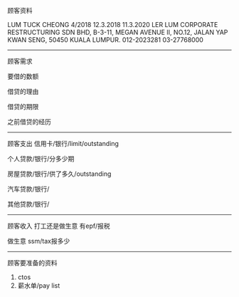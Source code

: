 顾客资料

LUM TUCK CHEONG 4/2018 12.3.2018 11.3.2020 LER LUM CORPORATE RESTRUCTURING SDN BHD, B-3-11, MEGAN AVENUE II, NO.12, JALAN YAP KWAN SENG, 50450 KUALA LUMPUR. 012-2023281 03-27768000

-----------------
顾客需求


要借的数额

借贷的理由

借贷的期限

之前借贷的经历


--------------
顾客支出
信用卡/银行/limit/outstanding


个人贷款/银行/分多少期

房屋贷款/银行/供了多久/outstanding

汽车贷款/银行/


其他贷款/银行/

-----------
顾客收入
打工还是做生意
有epf/报税

做生意 ssm/tax报多少

-------
顾客要准备的资料
1. ctos
2. 薪水单/pay list




